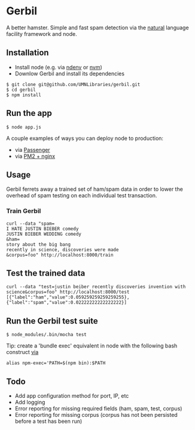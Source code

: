 # Gerbil

A better hamster. Simple and fast spam detection via the [natural](https://github.com/NaturalNode/natural) language facility framework and node.

## Installation

* Install node (e.g. via [ndenv](https://github.com/riywo/ndenv) or [nvm](https://github.com/creationix/nvm))
* Downlow Gerbil and install its dependencies

```
$ git clone git@github.com/UMNLibraries/gerbil.git
$ cd gerbil
$ npm install
```

## Run the app

`$ node app.js`

A couple examples of ways you can deploy node to production:
* via [Passenger](https://github.com/phusion/passenger/wiki/Phusion-Passenger%3A-Node.js-tutorial#prepare_your_app)
* via [PM2 + nginx](https://www.digitalocean.com/community/tutorials/how-to-set-up-a-node-js-application-for-production-on-ubuntu-14-04)

## Usage

Gerbil ferrets away a trained set of ham/spam data in order to lower the overhead of spam testing on each individual test transaction.

### Train Gerbil

```
curl --data "spam=
I HATE JUSTIN BIEBER comedy
JUSTIN BIEBER WEDDING comedy
&ham=
story about the big bang
recently in science, discoveries were made
&corpus=foo" http://localhost:8000/train

```

## Test the trained data

```
curl --data "test=justin beiber recently discoveries invention with science&corpus=foo" http://localhost:8000/test
[{"label":"ham","value":0.059259259259259255},{"label":"spam","value":0.02222222222222222}]
```

## Run the Gerbil test suite

`$ node_modules/.bin/mocha test`

Tip: create a 'bundle exec' equivalent in node with the following bash construct [via](http://stackoverflow.com/a/15157360)

`alias npm-exec='PATH=$(npm bin):$PATH`

## Todo
* Add app configuration method for port, IP, etc
* Add logging
* Error reporting for missing required fields (ham, spam, test, corpus)
* Error reporting for missing corpus (corpus has not been persisted before a test has been run)
